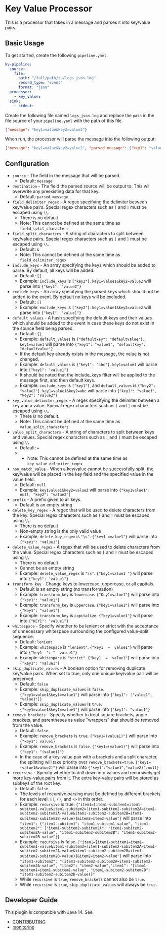 # Key Value Processor
This is a processor that takes in a message and parses it into key/value pairs.

## Basic Usage
To get started, create the following `pipeline.yaml`.
```yaml
kv-pipeline:
  source:
    file:
      path: "/full/path/to/logs_json.log"
      record_type: "event"
      format: "json"
  processor:
    - key_value:
  sink:
    - stdout:
```

Create the following file named `logs_json.log` and replace the `path` in the file source of your `pipeline.yaml` with the path of this file.

```json
{"message": "key1=value&key2=value2"}
```

When run, the processor will parse the message into the following output:

```json
{"message": "key1=value&key2=value2", "parsed_message": {"key1": "value1", "key2": "value2"}}
```

## Configuration
* `source` - The field in the message that will be parsed. 
  * Default: `message`
* `destination` - The field the parsed source will be output to. This will overwrite any preexisting data for that key.
  * Default: `parsed_message`
* `field_delimiter_regex` - A regex specifying the delimiter between key/value pairs. Special regex characters such as `[` and `]` must be escaped using `\\`.
  * There is no default.
  * Note: This cannot be defined at the same time as `field_split_characters`
* `field_split_characters` - A string of characters to split between key/value pairs. Special regex characters such as `[` and `]` must be escaped using `\\`.
  * Default: `&`
  * Note: This cannot be defined at the same time as `field_delimiter_regex`
* `include_keys` - An array specifying the keys which should be added to parse. By default, all keys will be added.
  * Default: `[]`
  * Example: `include_keys` is `["key2"]`. `key1=value1&key2=value2` will parse into `{"key2": "value2"}`
* `exclude_keys` - An array specifying the parsed keys which should not be added to the event. By default no keys will be excluded.
  * Default: `[]`
  * Example: `exclude_keys` is `["key2"]`. `key1=value1&key2=value2` will parse into `{"key1": "value1"}`
* `default_values` - A hash specifying the default keys and their values which should be added to the event in case these keys do not exist in the source field being parsed.
  * Default: `{}`
  * Example: `default_values` is `{"defaultkey": "defaultvalue"}`. `key1=value1` will parse into `{"key1": "value1", "defaultkey": "defaultvalue"}`
  * If the default key already exists in the message, the value is not changed.
  * Example: `default_values` is `{"key1": "abc"}`. `key1=value1` will parse into `{"key1": "value1"}`
  * It should be noted that the include_keys filter will be applied to the message first, and then default keys.
  * Example: `include_keys` is `["key1"]`, and `default_values` is `{"key2": "value2"}`. `key1=value1&key2=abc` will parse into `{"key1": "value1", "key2": "value2"}`
* `key_value_delimiter_regex` - A regex specifying the delimiter between a key and a value. Special regex characters such as `[` and `]` must be escaped using `\\`.
  * There is no default.
  * Note: This cannot be defined at the same time as `value_split_characters`
* `value_split_characters` - A string of characters to split between keys and values. Special regex characters such as `[` and `]` must be escaped using `\\`.
  * Default: `=`
  *   * Note: This cannot be defined at the same time as `key_value_delimiter_regex`
* `non_match_value` - When a key/value cannot be successfully split, the key/value will be placed in the key field and the specified value in the value field.
  * Default: `null`
  * Example: `key1value1&key2=value2` will parse into `{"key1value1": null, "key2": "value2"}`
* `prefix` - A prefix given to all keys.
  * Default is an empty string
* `delete_key_regex` - A regex that will be used to delete characters from the key. Special regex characters such as `[` and `]` must be escaped using `\\`.
  * There is no default
  * Non-empty string is the only valid value
  * Example: `delete_key_regex` is `"\s"`. `{"key1 =value1"}` will parse into `{"key1": "value1"}`
* `delete_value_regex` - A regex that will be used to delete characters from the value. Special regex characters such as `[` and `]` must be escaped using `\\`.
  * There is no default
  * Cannot be an empty string
  * Example: `delete_value_regex` is `"\s"`. `{"key1=value1 "}` will parse into `{"key1": "value1"}`
* `transform_key` - Change keys to lowercase, uppercase, or all capitals.
  * Default is an empty string (no transformation)
  * Example: `transform_key` is `lowercase`. `{"Key1=value1"}` will parse into `{"key1": "value1"}`
  * Example: `transform_key` is `uppercase`. `{"key1=value1"}` will parse into `{"Key1": "value1"}`
  * Example: `transform_key` is `capitalize`. `{"key1=value1"}` will parse into `{"KEY1": "value1"}`
* `whitespace` - Specify whether to be lenient or strict with the acceptance of unnecessary whitespace surrounding the configured value-split sequence.
  * Default: `lenient`
  * Example: `whitespace` is `"lenient"`. `{"key1  =  value1"}` will parse into `{"key1  ": "  value1"}`
  * Example: `whitespace` is `"strict"`. `{"key1  =  value1"}` will parse into `{"key1": "value1"}`
* `skip_duplicate_values` - A boolean option for removing duplicate key/value pairs. When set to true, only one unique key/value pair will be preserved.
  * Default: `false`
  * Example: `skip_duplicate_values` is `false`. `{"key1=value1&key1=value1"}` will parse into `{"key1": ["value1", "value1"]}`
  * Example: `skip_duplicate_values` is `true`. `{"key1=value1&key1=value1"}` will parse into `{"key1": "value1"}`
* `remove_brackets` - Specify whether to treat square brackets, angle brackets, and parentheses as value "wrappers" that should be removed from the value.
  * Default: `false`
  * Example: `remove_brackets` is `true`. `{"key1=(value1)"}` will parse into `{"key1": value1}`
  * Example: `remove_brackets` is `false`. `{"key1=(value1)"}` will parse into `{"key1": "(value1)"}`
  * In the case of a key-value pair with a brackets and a split character, the splitting will take priority over `remove_brackets=true`. `{"key1=(value1&value2)"}` will parse into `{"key1":"value1","value2)":null}`
* `recursive` - Specify whether to drill down into values and recursively get more key-value pairs from it. The extra key-value pairs will be stored as subkeys of the root key.
  * Default: `false`
  * The levels of recursive parsing must be defined by different brackets for each level: `[]`, `()`, and `<>` in this order.
  * Example: `recursive` is true. `{"item1=[item1-subitem1=item1-subitem1-value&item1-subitem2=(item1-subitem2-subitem2A=item1-subitem2-subitem2A-value&item1-subitem2-subitem2B=item1-subitem2-subitem2B-value)]&item2=item2-value"}` will parse into `"item1": {"item1-subitem1": "item1-subitem1-value", "item1-subitem2": {"item1-subitem2-subitem2A": "item1-subitem2-subitem2A-value", "item1-subitem2-subitem2B": "item1-subitem2-subitem2B-value"}}`
  * Example: `recursive` is false. `{"item1=[item1-subitem1=item1-subitem1-value&item1-subitem2=(item1-subitem2-subitem2A=item1-subitem2-subitem2A-value&item1-subitem2-subitem2B=item1-subitem2-subitem2B-value)]&item2=item2-value"}` will parse into `"item1-subitem2": "(item1-subitem2-subitem2A=item1-subitem2-subitem2A-value", "item2": "item2-value","item1": "[item1-subitem1=item1-subitem1-value", "item1-subitem2-subitem2B": "item1-subitem2-subitem2B-value)]"`
  * While `recursive` is `true`, `remove_brackets` cannot also be `true`.
  * While `recursive` is `true`, `skip_duplicate_values` will always be `true`.

## Developer Guide
This plugin is compatible with Java 14. See
- [CONTRIBUTING](https://github.com/opensearch-project/data-prepper/blob/main/CONTRIBUTING.md)
- [monitoring](https://github.com/opensearch-project/data-prepper/blob/main/docs/monitoring.md)
